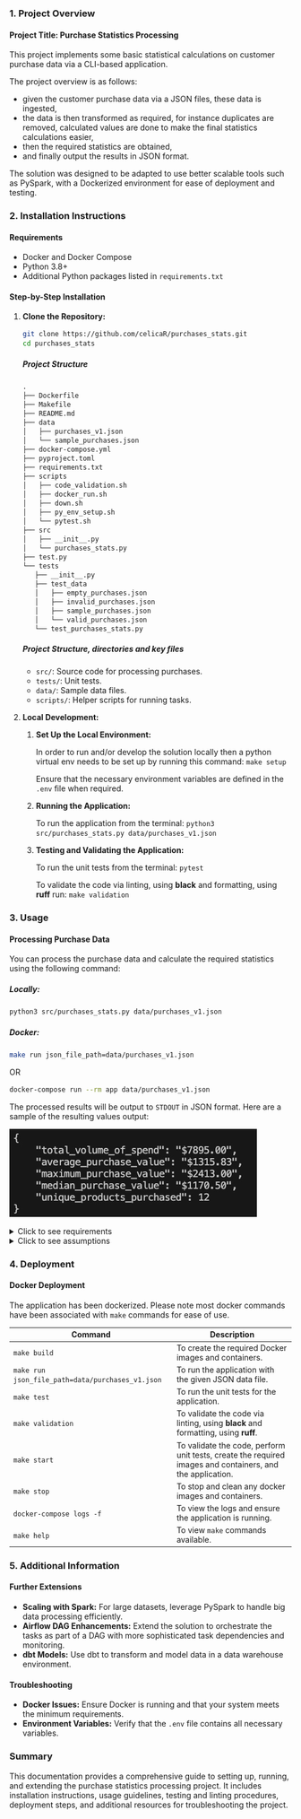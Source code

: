 ### **1. Project Overview**

#### **Project Title: Purchase Statistics Processing**

This project implements some basic statistical calculations on customer purchase data via a CLI-based application.

The project overview is as follows:
- given the customer purchase data via a JSON files, these data is ingested,
- the data is then transformed as required, for instance duplicates are removed, calculated values are done to make the final statistics calculations easier,
- then the required statistics are obtained,
- and finally output the results in JSON format.

The solution was designed to be adapted to use better scalable tools such as PySpark, with a Dockerized environment for ease of deployment and testing.

### **2. Installation Instructions**

#### **Requirements**

- Docker and Docker Compose
- Python 3.8+
- Additional Python packages listed in `requirements.txt`

#### **Step-by-Step Installation**

1. **Clone the Repository:**

   ```bash
   git clone https://github.com/celicaR/purchases_stats.git
   cd purchases_stats
   ```

   ##### **Project Structure**

   ```plaintext
   .
   ├── Dockerfile
   ├── Makefile
   ├── README.md
   ├── data
   │   ├── purchases_v1.json
   │   └── sample_purchases.json
   ├── docker-compose.yml
   ├── pyproject.toml
   ├── requirements.txt
   ├── scripts
   │   ├── code_validation.sh
   │   ├── docker_run.sh
   │   ├── down.sh
   │   ├── py_env_setup.sh
   │   └── pytest.sh
   ├── src
   │   ├── __init__.py
   │   └── purchases_stats.py
   ├── test.py
   └── tests
      ├── __init__.py
      ├── test_data
      │   ├── empty_purchases.json
      │   ├── invalid_purchases.json
      │   ├── sample_purchases.json
      │   └── valid_purchases.json
      └── test_purchases_stats.py
   ```

   ##### **Project Structure, directories and key files**
   - `src/`: Source code for processing purchases.
   - `tests/`: Unit tests.
   - `data/`: Sample data files.
   - `scripts/`: Helper scripts for running tasks.

1. **Local Development:**

   1. **Set Up the Local Environment:**

      In order to run and/or develop the solution locally then a python virtual env needs to be set up by running this command: `make setup`

      Ensure that the necessary environment variables are defined in the `.env` file when required.

   1. **Running the Application:**

      To run the application from the terminal: `python3 src/purchases_stats.py data/purchases_v1.json`

   1. **Testing and Validating the Application:**

      To run the unit tests from the terminal: `pytest`

      To validate the code via linting, using **black** and formatting, using **ruff** run: `make validation`

### **3. Usage**

#### **Processing Purchase Data**

You can process the purchase data and calculate the required statistics using the following command:

##### Locally:
```bash
python3 src/purchases_stats.py data/purchases_v1.json
```

##### Docker:
```bash
make run json_file_path=data/purchases_v1.json
```
OR
```bash
docker-compose run --rm app data/purchases_v1.json
```

The processed results will be output to `STDOUT` in JSON format. Here are a sample of the resulting values output:

![alt text](images/stdout.jpg)

<details>
<summary> Click to see requirements</summary>

### Requirements:

Here is the list of other requirements for the project to solve:

| Requirement | Description | Outcome |
|-------------|-------------|---------|
|CLI application|The application can be executed in the terminal/CLI. | Both the application can run locally and/or via docker and make commands from the CLI. See Docker Deployment commands.        |
|Input File     |Allow input of purchases via a file, containing data in the JSON format. | The JSON file path has to be specified as an argument in all cases, i.e. locally, docker, make commands. |
|Required statistics & Print results to STDOUT in a JSON format |![alt text](images/required_stats.jpg)             | ![alt text](images/stdout.jpg)        |
</details>


<details>
<summary> Click to see assumptions</summary>

### Assumptions:

The hint given was that purchase value will need to be computed.

Based on a sample of the given purchases JSON file (see [data/sample_purchases.json](data/sample_purchases.json){:target="_blank"}), these data once ingested was transformed by removing duplicates and normalized its items.

Then each items product value (`item.product_value`) in a purchase done by a customer was calculated as -> `item.price * item.quantity`, producing the data as shown in this picture:

![alt text](images/transformed_data.jpg)


Then assumption was to do the purchases statistics for a brand, customer_id and purchase_id on:

![alt text](images/data_for_stats.jpg)

Resulting on these values output:

![alt text](images/stdout.jpg)
</details>

### **4. Deployment**

#### **Docker Deployment**

   The application has been dockerized. Please note most docker commands have been associated with `make` commands for ease of use.

   | Command | Description |
   |---------|-------------|
   |`make build`| To create the required Docker images and containers.|
   |`make run json_file_path=data/purchases_v1.json`| To run the application with the given JSON data file. |
   |`make test` |To run the unit tests for the application.       |
   |`make validation` |To validate the code via linting, using **black** and formatting, using **ruff**.|
   |`make start`|To validate the code, perform unit tests, create the required images and containers, and the application. |
   |`make stop` |To stop and clean any docker images and containers.       |
   |`docker-compose logs -f` |To view the logs and ensure the application is running.       |
   |`make help` |To view `make` commands available.       |

### **5. Additional Information**

#### **Further Extensions**

- **Scaling with Spark:** For large datasets, leverage PySpark to handle big data processing efficiently.
- **Airflow DAG Enhancements:** Extend the solution to orchestrate the tasks as part of a DAG with more sophisticated task dependencies and monitoring.
- **dbt Models:** Use dbt to transform and model data in a data warehouse environment.

#### **Troubleshooting**

- **Docker Issues:** Ensure Docker is running and that your system meets the minimum requirements.
- **Environment Variables:** Verify that the `.env` file contains all necessary variables.

### **Summary**

This documentation provides a comprehensive guide to setting up, running, and extending the purchase statistics processing project. It includes installation instructions, usage guidelines, testing and linting procedures, deployment steps, and additional resources for troubleshooting the project.

